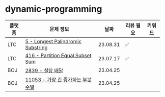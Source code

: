# dynamic-programming
| 플랫폼  | 문제 정보                                                            | 날짜       | 리뷰 필요 | 키워드 |
|------|------------------------------------------------------------------|----------|-------|-----|
| LTC | [5 - Longest Palindromic Substring](https://leetcode.com/problems/longest-palindromic-substring/) | 23.08.31 | ✅ | |
| LTC | [416 - Partition Equal Subset Sum](https://leetcode.com/problems/partition-equal-subset-sum/) | 23.07.17 | ✅ | |
| BOJ  | [2839 - 설탕 배달](https://www.acmicpc.net/problem/2839)             | 23.04.25 |  |  |
| BOJ  | [11053 - 가장 긴 증가하는 부분 수열](https://www.acmicpc.net/problem/11053) | 23.04.25 | |
